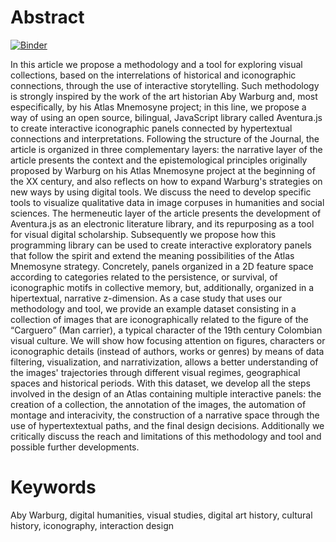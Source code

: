 # Abstract

[![Binder](https://mybinder.org/badge_logo.svg)](https://mybinder.org/v2/gh/C2DH/template_repo_JDH/main?filepath=author_guideline_template.ipynb)

In this article we propose a methodology and a tool for exploring visual collections, based on the interrelations of historical and iconographic connections, through the use of interactive storytelling. Such methodology is strongly inspired by the work of the art historian Aby Warburg and, most especifically, by his Atlas Mnemosyne project; in this line, we propose a way of using an open source, bilingual, JavaScript library called Aventura.js to create interactive iconographic panels connected by hypertextual connections and interpretations. Following the structure of the Journal, the article is organized in three complementary layers: the narrative layer of the article presents the context and the epistemological principles originally proposed by Warburg on his Atlas Mnemosyne project at the beginning of the XX century, and also reflects on how to expand Warburg's strategies on new ways by using digital tools. We discuss the need to develop specific tools to visualize qualitative data in image corpuses in humanities and social sciences. The hermeneutic layer of the article presents the development of Aventura.js as an electronic literature library, and its repurposing as a tool for visual digital scholarship. Subsequently we propose how this programming library can be used to create interactive exploratory panels that follow the spirit and extend the meaning possibilities of the Atlas Mnemosyne strategy. Concretely, panels organized in a 2D feature space according to categories related to the persistence, or survival, of iconographic motifs in collective memory, but, additionally, organized in a hipertextual, narrative z-dimension. As a case study that uses our methodology and tool, we provide an example dataset consisting in a collection of images that are iconographically related to the figure of the “Carguero” (Man carrier), a typical character of the 19th century Colombian visual culture. We will show how focusing attention on figures, characters or iconographic details (instead of authors, works or genres) by means of data filtering, visualization, and narrativization, allows a better understanding of the images' trajectories through different visual regimes, geographical spaces and historical periods. With this dataset, we develop all the steps involved in the design of an Atlas containing multiple interactive panels: the creation of a collection, the annotation of the images, the automation of montage and interacivity, the construction of a narrative space through the use of hypertextextual paths, and the final design decisions. Additionally we critically discuss the reach and limitations of this methodology and tool and possible further developments.

# Keywords
Aby Warburg, digital humanities, visual studies, digital art history, cultural history, iconography, interaction design
